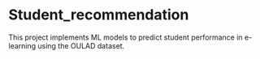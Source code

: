 # Student_recommendation

This project implements ML models to predict student performance in e-learning using the OULAD dataset.
